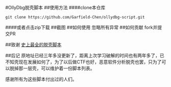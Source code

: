 #OllyDbg脱壳脚本
##使用方法
####clone本仓库

```
git clone https://github.com/Garfield-Chen/ollydbg-script.git
```

####或者点击zip下载
##截图
##如何使用
忽略所有异常
##如何贡献
fork并提交PR

##致谢
[史上最全的脱壳脚本](http://www.52pojie.cn/thread-166108-1-1.html)

##后记
原地址已经三年多没更新了，距离上次学习破解的时间也有两年多了，已不知壳现在发展如何了，为了以后做CTF也好，恶意软件分析脱壳也罢，只为了可以脱掉那一层壳，可以维护着一份脚本列表。

感谢所有为这些脚本付出过的人们。
